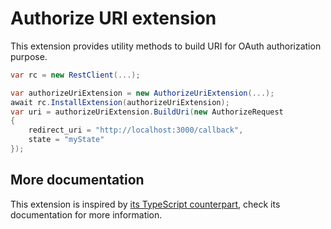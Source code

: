 # Authorize URI extension

This extension provides utility methods to build URI for OAuth authorization purpose.

```cs
var rc = new RestClient(...);

var authorizeUriExtension = new AuthorizeUriExtension(...);
await rc.InstallExtension(authorizeUriExtension);
var uri = authorizeUriExtension.BuildUri(new AuthorizeRequest
{
    redirect_uri = "http://localhost:3000/callback",
    state = "myState"
});
```


## More documentation

This extension is inspired by [its TypeScript counterpart](https://github.com/ringcentral/ringcentral-extensible/tree/master/packages/extensions/authorize-uri), check its documentation for more information.
